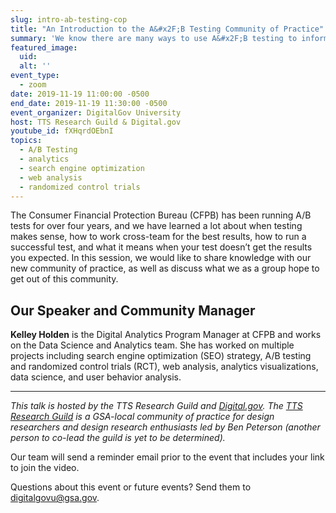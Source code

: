 ```yaml
---
slug: intro-ab-testing-cop
title: "An Introduction to the A&#x2F;B Testing Community of Practice"
summary: 'We know there are many ways to use A&#x2F;B testing to inform decision making at your agency – this is a quick introduction on the many ways CFPB has used it to improve UX across their website&#46; '
featured_image: 
  uid: 
  alt: ''
event_type: 
  - zoom
date: 2019-11-19 11:00:00 -0500
end_date: 2019-11-19 11:30:00 -0500
event_organizer: DigitalGov University
host: TTS Research Guild & Digital.gov
youtube_id: fXHqrdOEbnI
topics:
  - A/B Testing
  - analytics
  - search engine optimization
  - web analysis
  - randomized control trials
---
```


The Consumer Financial Protection Bureau (CFPB) has been running A/B tests for over four years, and we have learned a lot about when testing makes sense, how to work cross-team for the best results, how to run a successful test, and what it means when your test doesn’t get the results you expected. In this session, we would like to share knowledge with our new community of practice, as well as discuss what we as a group hope to get out of this community.  

## Our Speaker and Community Manager

**Kelley Holden** is the Digital Analytics Program Manager at CFPB and works on the Data Science and Analytics team. She has worked on multiple projects including search engine optimization (SEO) strategy, A/B testing and randomized control trials (RCT), web analysis, analytics visualizations, data science, and user behavior analysis.

---

_This talk is hosted by the TTS Research Guild and [Digital.gov](https://digital.gov/). The [TTS Research Guild](https://github.com/18F/g-research) is a GSA-local community of practice for design researchers and design research enthusiasts led by Ben Peterson (another person to co-lead the guild is yet to be determined)._

Our team will send a reminder email prior to the event that includes your link to join the video. 

Questions about this event or future events? Send them to [digitalgovu@gsa.gov](mailto:digitalgovu@gsa.gov). 

